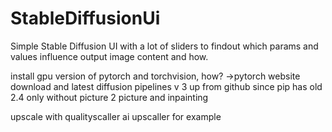 # StableDiffusionUi

Simple Stable Diffusion UI with a lot of sliders to findout which params and values influence output image content and how.

install gpu version of pytorch and torchvision, how? ->pytorch website
download and latest diffusion pipelines v 3 up from github since pip has old 2.4 only without picture 2 picture and inpainting

upscale with qualityscaller ai upscaller for example
